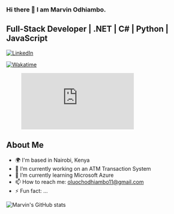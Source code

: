 ### Hi there 👋 I am Marvin Odhiambo.

## Full-Stack Developer | .NET | C# | Python | JavaScript

[![LinkedIn](https://img.shields.io/badge/LinkedIn-Profile-blue?style=for-the-badge&logo=linkedin)](https://www.linkedin.com/in/marvin-odhiambo/)

[![Wakatime](https://img.shields.io/badge/Wakatime-Stats-57BEB8?style=for-the-badge&logo=wakatime)](https://wakatime.com/@OluochOdhiambo)


<figure><embed src="https://wakatime.com/share/@7ccce1c4-517b-4ed8-842a-5c3addc7ee7d/54f5b795-cd65-4860-8399-03c81a03c7be.svg"></embed></figure>

## About Me
- 🌍  I'm based in Nairobi, Kenya
- 🔭 I’m currently working on an ATM Transaction System 
- 🌱 I’m currently learning Microsoft Azure
- 📫 How to reach me: oluochodhiambo11@gmail.com
- ⚡ Fun fact: ...

![Marvin's GitHub stats](https://github-readme-stats.vercel.app/api?username=OluochOdhiambo&show_icons=true&theme=radical)

